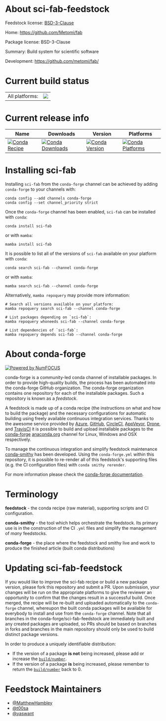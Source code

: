 About sci-fab-feedstock
=======================

Feedstock license: [BSD-3-Clause](https://github.com/conda-forge/sci-fab-feedstock/blob/main/LICENSE.txt)

Home: https://github.com/Metomi/fab

Package license: BSD-3-Clause

Summary: Build system for scientific software

Development: https://github.com/metomi/fab/

Current build status
====================


<table><tr><td>All platforms:</td>
    <td>
      <a href="https://dev.azure.com/conda-forge/feedstock-builds/_build/latest?definitionId=19036&branchName=main">
        <img src="https://dev.azure.com/conda-forge/feedstock-builds/_apis/build/status/sci-fab-feedstock?branchName=main">
      </a>
    </td>
  </tr>
</table>

Current release info
====================

| Name | Downloads | Version | Platforms |
| --- | --- | --- | --- |
| [![Conda Recipe](https://img.shields.io/badge/recipe-sci--fab-green.svg)](https://anaconda.org/conda-forge/sci-fab) | [![Conda Downloads](https://img.shields.io/conda/dn/conda-forge/sci-fab.svg)](https://anaconda.org/conda-forge/sci-fab) | [![Conda Version](https://img.shields.io/conda/vn/conda-forge/sci-fab.svg)](https://anaconda.org/conda-forge/sci-fab) | [![Conda Platforms](https://img.shields.io/conda/pn/conda-forge/sci-fab.svg)](https://anaconda.org/conda-forge/sci-fab) |

Installing sci-fab
==================

Installing `sci-fab` from the `conda-forge` channel can be achieved by adding `conda-forge` to your channels with:

```
conda config --add channels conda-forge
conda config --set channel_priority strict
```

Once the `conda-forge` channel has been enabled, `sci-fab` can be installed with `conda`:

```
conda install sci-fab
```

or with `mamba`:

```
mamba install sci-fab
```

It is possible to list all of the versions of `sci-fab` available on your platform with `conda`:

```
conda search sci-fab --channel conda-forge
```

or with `mamba`:

```
mamba search sci-fab --channel conda-forge
```

Alternatively, `mamba repoquery` may provide more information:

```
# Search all versions available on your platform:
mamba repoquery search sci-fab --channel conda-forge

# List packages depending on `sci-fab`:
mamba repoquery whoneeds sci-fab --channel conda-forge

# List dependencies of `sci-fab`:
mamba repoquery depends sci-fab --channel conda-forge
```


About conda-forge
=================

[![Powered by
NumFOCUS](https://img.shields.io/badge/powered%20by-NumFOCUS-orange.svg?style=flat&colorA=E1523D&colorB=007D8A)](https://numfocus.org)

conda-forge is a community-led conda channel of installable packages.
In order to provide high-quality builds, the process has been automated into the
conda-forge GitHub organization. The conda-forge organization contains one repository
for each of the installable packages. Such a repository is known as a *feedstock*.

A feedstock is made up of a conda recipe (the instructions on what and how to build
the package) and the necessary configurations for automatic building using freely
available continuous integration services. Thanks to the awesome service provided by
[Azure](https://azure.microsoft.com/en-us/services/devops/), [GitHub](https://github.com/),
[CircleCI](https://circleci.com/), [AppVeyor](https://www.appveyor.com/),
[Drone](https://cloud.drone.io/welcome), and [TravisCI](https://travis-ci.com/)
it is possible to build and upload installable packages to the
[conda-forge](https://anaconda.org/conda-forge) [anaconda.org](https://anaconda.org/)
channel for Linux, Windows and OSX respectively.

To manage the continuous integration and simplify feedstock maintenance
[conda-smithy](https://github.com/conda-forge/conda-smithy) has been developed.
Using the ``conda-forge.yml`` within this repository, it is possible to re-render all of
this feedstock's supporting files (e.g. the CI configuration files) with ``conda smithy rerender``.

For more information please check the [conda-forge documentation](https://conda-forge.org/docs/).

Terminology
===========

**feedstock** - the conda recipe (raw material), supporting scripts and CI configuration.

**conda-smithy** - the tool which helps orchestrate the feedstock.
                   Its primary use is in the construction of the CI ``.yml`` files
                   and simplify the management of *many* feedstocks.

**conda-forge** - the place where the feedstock and smithy live and work to
                  produce the finished article (built conda distributions)


Updating sci-fab-feedstock
==========================

If you would like to improve the sci-fab recipe or build a new
package version, please fork this repository and submit a PR. Upon submission,
your changes will be run on the appropriate platforms to give the reviewer an
opportunity to confirm that the changes result in a successful build. Once
merged, the recipe will be re-built and uploaded automatically to the
`conda-forge` channel, whereupon the built conda packages will be available for
everybody to install and use from the `conda-forge` channel.
Note that all branches in the conda-forge/sci-fab-feedstock are
immediately built and any created packages are uploaded, so PRs should be based
on branches in forks and branches in the main repository should only be used to
build distinct package versions.

In order to produce a uniquely identifiable distribution:
 * If the version of a package **is not** being increased, please add or increase
   the [``build/number``](https://docs.conda.io/projects/conda-build/en/latest/resources/define-metadata.html#build-number-and-string).
 * If the version of a package **is** being increased, please remember to return
   the [``build/number``](https://docs.conda.io/projects/conda-build/en/latest/resources/define-metadata.html#build-number-and-string)
   back to 0.

Feedstock Maintainers
=====================

* [@MatthewHambley](https://github.com/MatthewHambley/)
* [@t00sa](https://github.com/t00sa/)
* [@yaswant](https://github.com/yaswant/)

